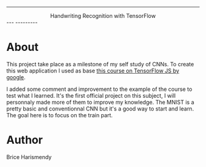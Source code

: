 -------
<center>Handwriting Recognition with TensorFlow</center>
---
---------

# About

This project take place as a milestone of my self study of CNNs. To create this web application I used as base [this course on TensorFlow JS by google](https://codelabs.developers.google.com/codelabs/tfjs-training-classfication/index.html?index=..%2F..index#4).

I added some comment and improvement to the example of the course to test what I learned. It's the first official project on this subject, I will personnaly made more of them to improve my knowledge.
The MNIST is a pretty basic and conventionnal CNN but it's a good way to start and learn. The goal here is to focus on the train part.


# Author
Brice Harismendy
